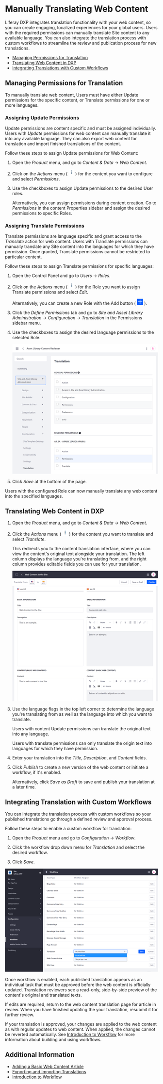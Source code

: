 # Manually Translating Web Content

Liferay DXP integrates translation functionality with your web content, so you can create engaging, localized experiences for your global users. Users with the required permissions can manually translate Site content to any available language. You can also integrate the translation process with custom workflows to streamline the review and publication process for new translations.

* [Managing Permissions for Translation](#managing-permissions-for-translation)
* [Translating Web Content in DXP](#translating-web-content-in-dxp)
* [Integrating Translations with Custom Workflows](#integrating-translations-with-custom-workflows)

## Managing Permissions for Translation

To manually translate web content, Users must have either Update permissions for the specific content, or Translate permissions for one or more languages.

### Assigning Update Permissions

Update permissions are content specific and must be assigned individually. Users with *Update* permissions for web content can manually translate it into any available language. They can also export web content for translation and import finished translations of the content.

Follow these steps to assign Update permissions for Web Content:

1. Open the *Product* menu, and go to *Content & Data* &rarr; *Web Content*.

1. Click on the *Actions* menu ( ![Actions Button ](../../../images/icon-actions.png) ) for the content you want to configure and select *Permissions*.

1. Use the checkboxes to assign Update permissions to the desired User roles.

   Alternatively, you can assign permissions during content creation. Go to *Permissions* in the content Properties sidebar and assign the desired permissions to specific Roles.

### Assigning Translate Permissions

Translate permissions are language specific and grant access to the *Translate* action for web content. Users with Translate permissions can manually translate any Site content into the languages for which they have permission. Once granted, Translate permissions cannot be restricted to particular content.

Follow these steps to assign Translate permissions for specific languages:

1. Open the Control Panel and go to *Users* &rarr; *Roles*.

1. Click on the *Actions* menu ( ![Actions button](../../../images/icon-actions.png) ) for the Role you want to assign Translate permissions and select *Edit*.

   Alternatively, you can create a new Role with the Add button ( ![Add button](../../../images/icon-add.png) ).

1. Click the *Define Permissions* tab and go to *Site and Asset Library Administration* &rarr; *Configuration* &rarr; *Translation* in the Permissions sidebar menu.

1. Use the checkboxes to assign the desired language permissions to the selected Role.

   ![Assign the desired language permissions to the selected Role.](./manually-translating-web-content/images/01.png)

1. Click *Save* at the bottom of the page.

Users with the configured Role can now manually translate any web content into the specified languages.

## Translating Web Content in DXP

1. Open the *Product* menu, and go to *Content & Data* &rarr; *Web Content*.

1. Click the *Actions* menu ( ![Actions Button ](../../../images/icon-actions.png) ) for the content you want to translate and select *Translate*.

   This redirects you to the content translation interface, where you can view the content's original text alongside your translation. The left column displays the language you're translating from, and the right column provides editable fields you can use for your translation.

   ![Selecting translate redirects you to the content translation interface.](./manually-translating-web-content/images/02.png)

1. Use the language flags in the top left corner to determine the language you're translating from as well as the language into which you want to translate.

   Users with content Update permissions can translate the original text into any language.

   Users with translate permissions can only translate the origin text into languages for which they have permission.

1. Enter your translation into the *Title*, *Description*, and *Content* fields.

1. Click *Publish* to create a new version of the web content or initiate a workflow, if it's enabled.

   Alternatively, click *Save as Draft* to save and publish your translation at a later time.

## Integrating Translation with Custom Workflows

You can integrate the translation process with custom workflows so your published translations go through a defined review and approval process.

Follow these steps to enable a custom workflow for translation:

1. Open the *Product* menu and go to *Configuration* &rarr; *Workflow*.

1. Click the workflow drop down menu for *Translation* and select the desired workflow.

1. Click *Save*.

![Click on the workflow drop down menu for Translation, and select the desired workflow.](./manually-translating-web-content/images/03.png)

Once workflow is enabled, each published translation appears as an individual task that must be approved before the web content is officially updated. Translation reviewers see a read-only, side-by-side preview of the content's original and translated texts.

If edits are required, return to the web content translation page for article in review. When you have finished updating the your translation, resubmit it for further review.

If your translation is approved, your changes are applied to the web content as with regular updates to web content. When applied, the changes cannot be reverted automatically. See [Introduction to Workflow](../../../process-automation/workflow/user-guide/introduction-to-workflow.md) for more information about building and using workflows.

## Additional Information

* [Adding a Basic Web Content Article](../web-content-articles/adding-a-basic-web-content-article.md)
* [Exporting and Importing Translations](./exporting-and-importing-translations.md)
* [Introduction to Workflow](../../../process-automation/workflow/user-guide/introduction-to-workflow.md)
